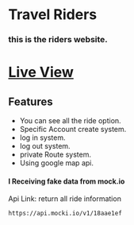 # Travel Riders
### this is the riders website.
# [Live View](https://travel-riders-firasel.web.app/)
## Features
- You can see all the ride option.
- Specific Account create system.
- log in system.
- log out system.
- private Route system.
- Using google map api.

#### I Receiving fake data from mock.io

Api Link:
return all ride information
```sh
https://api.mocki.io/v1/18aae1ef
```